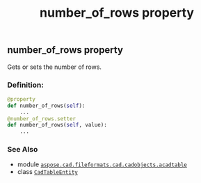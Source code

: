 ﻿---
title: number_of_rows property
second_title: Aspose.CAD for Python via .NET API References
description: 
type: docs
weight: 470
url: /python-net/aspose.cad.fileformats.cad.cadobjects.acadtable/cadtableentity/number_of_rows/
is_root: false
---

## number_of_rows property


Gets or sets the number of rows.
### Definition:
```python
@property
def number_of_rows(self):
    ...
@number_of_rows.setter
def number_of_rows(self, value):
    ...
```

### See Also
* module [`aspose.cad.fileformats.cad.cadobjects.acadtable`](../../)
* class [`CadTableEntity`](/cad/python-net/aspose.cad.fileformats.cad.cadobjects.acadtable/cadtableentity)
